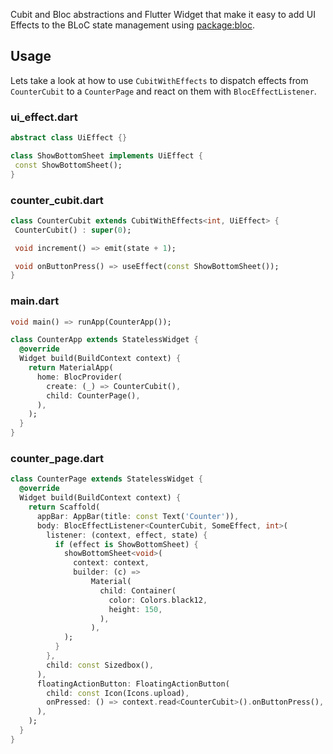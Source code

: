 <!-- 
This README describes the package. If you publish this package to pub.dev,
this README's contents appear on the landing page for your package.

For information about how to write a good package README, see the guide for
[writing package pages](https://dart.dev/guides/libraries/writing-package-pages). 

For general information about developing packages, see the Dart guide for
[creating packages](https://dart.dev/guides/libraries/create-library-packages)
and the Flutter guide for
[developing packages and plugins](https://flutter.dev/developing-packages). 
-->

Cubit and Bloc abstractions and Flutter Widget that make it easy to add UI Effects to the BLoC state
management using [package:bloc](https://pub.dev/packages/bloc).

## Usage

Lets take a look at how to use `CubitWithEffects` to dispatch effects from `CounterCubit` to
a `CounterPage` and react on them with `BlocEffectListener`.

### ui_effect.dart

 ```dart
abstract class UiEffect {}

class ShowBottomSheet implements UiEffect {
  const ShowBottomSheet();
}
 ```

### counter_cubit.dart

 ```dart
 class CounterCubit extends CubitWithEffects<int, UiEffect> {
  CounterCubit() : super(0);

  void increment() => emit(state + 1);

  void onButtonPress() => useEffect(const ShowBottomSheet());
}
 ```

### main.dart

```dart
void main() => runApp(CounterApp());

class CounterApp extends StatelessWidget {
  @override
  Widget build(BuildContext context) {
    return MaterialApp(
      home: BlocProvider(
        create: (_) => CounterCubit(),
        child: CounterPage(),
      ),
    );
  }
}
```

### counter_page.dart

```dart
class CounterPage extends StatelessWidget {
  @override
  Widget build(BuildContext context) {
    return Scaffold(
      appBar: AppBar(title: const Text('Counter')),
      body: BlocEffectListener<CounterCubit, SomeEffect, int>(
        listener: (context, effect, state) {
          if (effect is ShowBottomSheet) {
            showBottomSheet<void>(
              context: context,
              builder: (c) =>
                  Material(
                    child: Container(
                      color: Colors.black12,
                      height: 150,
                    ),
                  ),
            );
          }
        },
        child: const Sizedbox(),
      ),
      floatingActionButton: FloatingActionButton(
        child: const Icon(Icons.upload),
        onPressed: () => context.read<CounterCubit>().onButtonPress(),
      ),
    );
  }
}
```
